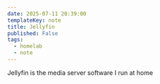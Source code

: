 ```yaml
---
date: 2025-07-11 20:39:00
templateKey: note
title: Jellyfin
published: False
tags:
  - homelab
  - note
---
```


Jellyfin is the media server software I run at home
